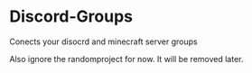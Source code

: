 # Discord-Groups

Conects your disocrd and minecraft server groups

Also ignore the randomproject for now. It will be removed later.
